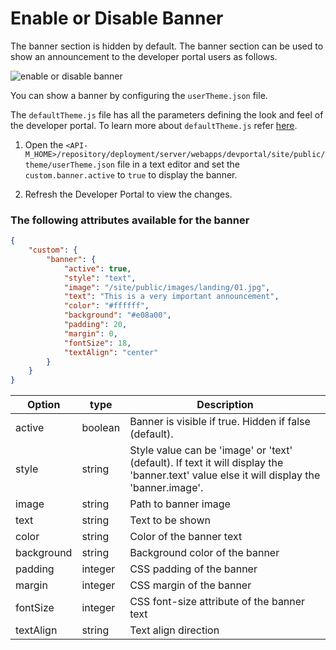 # Enable or Disable Banner

The banner section is hidden by default. The banner section can be used to show an announcement to the developer portal users as follows. 

 ![enable or disable banner]({{base_path}}/assets/img/learn/enable-or-disable-banner.png) 

You can show a banner by configuring the `userTheme.json` file.

The `defaultTheme.js` file has all the parameters defining the look and feel of the developer portal. To learn more about `defaultTheme.js` refer [here]({{base_path}}/reference/customize-product/customizations/customizing-the-developer-portal/overriding-developer-portal-theme/#global-theming).

1. Open the `<API-M_HOME>/repository/deployment/server/webapps/devportal/site/public/theme/userTheme.json` file in a text editor and set the `custom.banner.active` to `true` to display the banner.

2. Refresh the Developer Portal to view the changes.

### The following attributes available for the banner

```json
{
    "custom": {
        "banner": {
            "active": true,
            "style": "text",
            "image": "/site/public/images/landing/01.jpg",
            "text": "This is a very important announcement",
            "color": "#ffffff",
            "background": "#e08a00",
            "padding": 20,
            "margin": 0,
            "fontSize": 18,
            "textAlign": "center"
        }
    }
}

```

| Option | type | Description |
| ------ | -- | ----------- |
| active | boolean | Banner is visible if true. Hidden if false (default). |
| style | string | Style value can be 'image' or 'text' (default). If text it will display the 'banner.text' value else it will display the 'banner.image'. |
| image | string | Path to banner image |
| text | string | Text to be shown |
| color | string | Color of the banner text |
| background | string | Background color of the banner |
| padding | integer | CSS padding of the banner |
| margin | integer | CSS margin of the banner |
| fontSize | integer | CSS font-size attribute of the banner text |
| textAlign | string | Text align direction |


